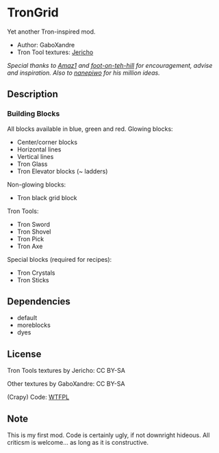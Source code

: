 # TronGrid

Yet another Tron-inspired mod.
* Author: GaboXandre
* Tron Tool textures: [Jericho](https://github.com/JerichoEdwards)

*Special thanks to [Amaz1](https://github.com/Amaz1) and [foot-on-teh-hill](https://github.com/foot-on-teh-hill) for encouragement, advise and inspiration. Also to [nanepiwo](https://github.com/nanepiwo) for his million ideas.*

## Description

### Building Blocks
All blocks available in blue, green and red.
Glowing blocks:
* Center/corner blocks
* Horizontal lines
* Vertical lines
* Tron Glass
* Tron Elevator blocks (~ ladders)

Non-glowing blocks:
* Tron black grid block

Tron Tools:
* Tron Sword
* Tron Shovel
* Tron Pick
* Tron Axe

Special blocks (required for recipes):
* Tron Crystals
* Tron Sticks

## Dependencies
* default
* moreblocks
* dyes

## License

Tron Tools textures by Jericho: CC BY-SA

Other textures by GaboXandre: CC BY-SA

(Crapy) Code: [WTFPL](http://www.wtfpl.net/)


## Note
This is my first mod. Code is certainly ugly, if not downright hideous. 
All criticsm is welcome... as long as it is constructive.






